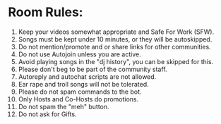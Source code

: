 Room Rules:
=========
<ol>
<li> Keep your videos somewhat appropriate and Safe For Work (SFW). </li>
<li> Songs must be kept under 10 minutes, or they will be autoskipped. </li>
<li> Do not mention/promote and or share links for other communities. </li>
<li> Do not use Autojoin unless you are active. </li>
<li> Avoid playing songs in the "dj history", you can be skipped for this. </li>
<li> Please don't beg to be part of the community staff. </li>
<li> Autoreply and autochat scripts are not allowed. </li>
<li> Ear rape and troll songs will not be tolerated. </li>
<li> Please do not spam commands to the bot. </li>
<li> Only Hosts and Co-Hosts do promotions. </li>
<li> Do not spam the "meh" button. </li>
<li> Do not ask for Gifts. </li>
</ol>
